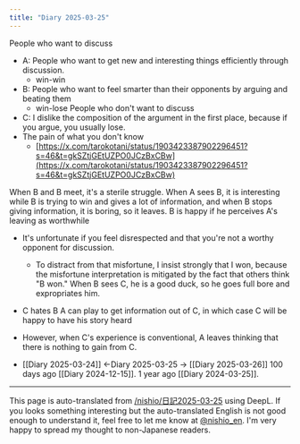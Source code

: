 ```yaml
---
title: "Diary 2025-03-25"
---
```


People who want to discuss
- A: People who want to get new and interesting things efficiently through discussion.
    - win-win
- B: People who want to feel smarter than their opponents by arguing and beating them
    - win-lose
People who don't want to discuss
- C: I dislike the composition of the argument in the first place, because if you argue, you usually lose.
- The pain of what you don't know
    - [https://x.com/tarokotani/status/1903423387902296451?s=46&t=gkSZtjGEtUZPO0JCzBxCBw](https://x.com/tarokotani/status/1903423387902296451?s=46&t=gkSZtjGEtUZPO0JCzBxCBw)

When B and B meet, it's a sterile struggle.
When A sees B, it is interesting while B is trying to win and gives a lot of information, and when B stops giving information, it is boring, so it leaves.
B is happy if he perceives A's leaving as worthwhile
- It's unfortunate if you feel disrespected and that you're not a worthy opponent for discussion.
    - To distract from that misfortune, I insist strongly that I won, because the misfortune interpretation is mitigated by the fact that others think "B won."
When B sees C, he is a good duck, so he goes full bore and expropriates him.
- C hates B
A can play to get information out of C, in which case C will be happy to have his story heard
- However, when C's experience is conventional, A leaves thinking that there is nothing to gain from C.


- [[Diary 2025-03-24]] ←Diary 2025-03-25 → [[Diary 2025-03-26]]
100 days ago [[Diary 2024-12-15]].
1 year ago [[Diary 2024-03-25]].
---
This page is auto-translated from [/nishio/日記2025-03-25](https://scrapbox.io/nishio/日記2025-03-25) using DeepL. If you looks something interesting but the auto-translated English is not good enough to understand it, feel free to let me know at [@nishio_en](https://twitter.com/nishio_en). I'm very happy to spread my thought to non-Japanese readers.